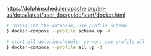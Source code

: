 https://dolphinscheduler.apache.org/en-us/docs/latest/user_doc/guide/start/docker.html

```sh
# Initialize the database, use profile schema
$ docker-compose --profile schema up -d

# start all dolphinscheduler server, use profile all
$ docker-compose --profile all up -d
```
